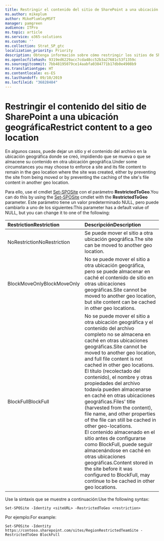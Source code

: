 ```yaml
---
title: Restringir el contenido del sitio de SharePoint a una ubicación geográfica
ms.author: mikeplum
author: MikePlumleyMSFT
manager: pamgreen
audience: ITPro
ms.topic: article
ms.service: o365-solutions
ms.custom: ''
ms.collection: Strat_SP_gtc
localization_priority: Priority
description: Obtenga información sobre cómo restringir los sitios de SharePoint a una ubicación geográfica especificada en un entorno multigeográfico.
ms.openlocfilehash: 9319ed6229acc7cda48cc52b3a27681c53f1359c
ms.sourcegitcommit: 7bb48195079ce14aabfa0384771b17db0e4908b9
ms.translationtype: HT
ms.contentlocale: es-ES
ms.lasthandoff: 09/10/2019
ms.locfileid: "36828484"
---
```

# <a name="restrict-sharepoint-site-content-to-a-geo-location"></a><span data-ttu-id="68ca4-103">Restringir el contenido del sitio de SharePoint a una ubicación geográfica</span><span class="sxs-lookup"><span data-stu-id="68ca4-103">Restrict content to a geo location</span></span>

<span data-ttu-id="68ca4-104">En algunos casos, puede dejar un sitio y el contenido del archivo en la ubicación geográfica donde se creó, impidiendo que se mueva o que se almacene su contenido en otra ubicación geográfica.</span><span class="sxs-lookup"><span data-stu-id="68ca4-104">Under some circumstances you may choose to enforce a site and its file content to remain in the geo location where the site was created, either by preventing the site from being moved or by preventing the caching of the site's file content in another geo location.</span></span>

<span data-ttu-id="68ca4-105">Para ello, use el cmdlet [Set-SPOSite](https://docs.microsoft.com/powershell/module/sharepoint-online/set-sposite) con el parámetro **RestrictedToGeo**.</span><span class="sxs-lookup"><span data-stu-id="68ca4-105">You can do this by using the [Set-SPOSite](https://docs.microsoft.com/powershell/module/sharepoint-online/set-sposite) cmdlet with the **RestrictedToGeo** parameter.</span></span> <span data-ttu-id="68ca4-106">Este parámetro tiene un valor predeterminado NULL, pero puede cambiarlo a uno de los siguientes:</span><span class="sxs-lookup"><span data-stu-id="68ca4-106">This parameter has a default value of NULL, but you can change it to one of the following:</span></span>

|<span data-ttu-id="68ca4-107">Restriction</span><span class="sxs-lookup"><span data-stu-id="68ca4-107">Restriction</span></span>|<span data-ttu-id="68ca4-108">Descripción</span><span class="sxs-lookup"><span data-stu-id="68ca4-108">Description</span></span>|
|:----------|:----------|
|<span data-ttu-id="68ca4-109">NoRestriction</span><span class="sxs-lookup"><span data-stu-id="68ca4-109">NoRestriction</span></span>|<span data-ttu-id="68ca4-110">Se puede mover el sitio a otra ubicación geográfica.</span><span class="sxs-lookup"><span data-stu-id="68ca4-110">The site can be moved to another geo location.</span></span>|
|<span data-ttu-id="68ca4-111">BlockMoveOnly</span><span class="sxs-lookup"><span data-stu-id="68ca4-111">BlockMoveOnly</span></span>|<span data-ttu-id="68ca4-112">No se puede mover el sitio a otra ubicación geográfica, pero se puede almacenar en caché el contenido de sitio en otras ubicaciones geográficas.</span><span class="sxs-lookup"><span data-stu-id="68ca4-112">Site cannot be moved to another geo location, but site content can be cached in other geo locations.</span></span>|
|<span data-ttu-id="68ca4-113">BlockFull</span><span class="sxs-lookup"><span data-stu-id="68ca4-113">BlockFull</span></span>|<span data-ttu-id="68ca4-114">No se puede mover el sitio a otra ubicación geográfica y el contenido del archivo completo no se almacena en caché en otras ubicaciones geográficas.</span><span class="sxs-lookup"><span data-stu-id="68ca4-114">Site cannot be moved to another geo location, and full file content is not cached in other geo locations.</span></span> <span data-ttu-id="68ca4-115">El título (recolectado del contenido), el nombre y otras propiedades del archivo todavía pueden almacenarse en caché en otras ubicaciones geográficas.</span><span class="sxs-lookup"><span data-stu-id="68ca4-115">Files' title (harvested from the content), file name, and other properties of the file can still be cached in other geo-locations.</span></span><br><span data-ttu-id="68ca4-116">El contenido almacenado en el sitio antes de configurarse como BlockFull, puede seguir almacenándose en caché en otras ubicaciones geográficas.</span><span class="sxs-lookup"><span data-stu-id="68ca4-116">Content stored in the site before it was configured to BlockFull, may continue to be cached in other geo locations.</span></span>|

<span data-ttu-id="68ca4-117">Use la sintaxis que se muestre a continuación:</span><span class="sxs-lookup"><span data-stu-id="68ca4-117">Use the following syntax:</span></span>

`Set-SPOSite -Identity <siteURL> -RestrictedToGeo <restriction>`

<span data-ttu-id="68ca4-118">Por ejemplo:</span><span class="sxs-lookup"><span data-stu-id="68ca4-118">For example:</span></span>

`Set-SPOSite -Identity https://contoso.sharepoint.com/sites/RegionRestrictedTeamSite -RestrictedToGeo BlockFull`
